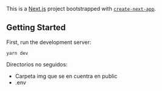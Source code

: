 This is a [Next.js](https://nextjs.org/) project bootstrapped with [`create-next-app`](https://github.com/vercel/next.js/tree/canary/packages/create-next-app).

## Getting Started

First, run the development server:

`yarn dev`

Directorios no seguidos:

-  Carpeta img que se en cuentra en public
-  .env
